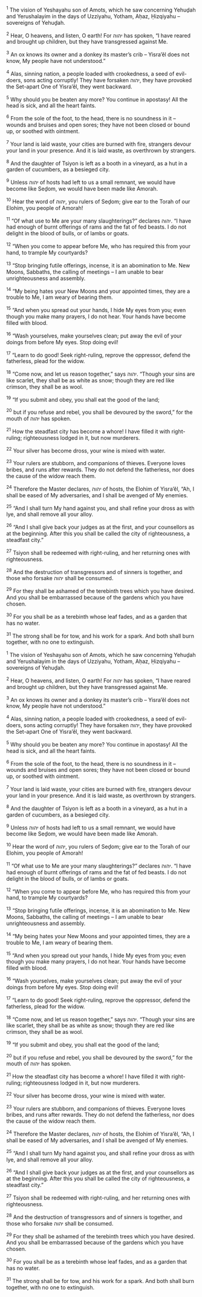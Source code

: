 <sup>1</sup> The vision of Yeshayahu son of Amots, which he saw concerning Yehuḏah and Yerushalayim in the days of Uzziyahu, Yotham, Aḥaz, Ḥizqiyahu – sovereigns of Yehuḏah.

<sup>2</sup> Hear, O heavens, and listen, O earth! For יהוה has spoken, “I have reared and brought up children, but they have transgressed against Me.

<sup>3</sup> An ox knows its owner and a donkey its master’s crib – Yisra’ĕl does not know, My people have not understood.”

<sup>4</sup> Alas, sinning nation, a people loaded with crookedness, a seed of evil-doers, sons acting corruptly! They have forsaken יהוה, they have provoked the Set-apart One of Yisra’ĕl, they went backward.

<sup>5</sup> Why should you be beaten any more? You continue in apostasy! All the head is sick, and all the heart faints.

<sup>6</sup> From the sole of the foot, to the head, there is no soundness in it – wounds and bruises and open sores; they have not been closed or bound up, or soothed with ointment.

<sup>7</sup> Your land is laid waste, your cities are burned with fire, strangers devour your land in your presence. And it is laid waste, as overthrown by strangers.

<sup>8</sup> And the daughter of Tsiyon is left as a booth in a vineyard, as a hut in a garden of cucumbers, as a besieged city.

<sup>9</sup> Unless יהוה of hosts had left to us a small remnant, we would have become like Seḏom, we would have been made like Amorah.

<sup>10</sup> Hear the word of יהוה, you rulers of Seḏom; give ear to the Torah of our Elohim, you people of Amorah!

<sup>11</sup> “Of what use to Me are your many slaughterings?” declares יהוה. “I have had enough of burnt offerings of rams and the fat of fed beasts. I do not delight in the blood of bulls, or of lambs or goats.

<sup>12</sup> “When you come to appear before Me, who has required this from your hand, to trample My courtyards?

<sup>13</sup> “Stop bringing futile offerings, incense, it is an abomination to Me. New Moons, Sabbaths, the calling of meetings – I am unable to bear unrighteousness and assembly.

<sup>14</sup> “My being hates your New Moons and your appointed times, they are a trouble to Me, I am weary of bearing them.

<sup>15</sup> “And when you spread out your hands, I hide My eyes from you; even though you make many prayers, I do not hear. Your hands have become filled with blood.

<sup>16</sup> “Wash yourselves, make yourselves clean; put away the evil of your doings from before My eyes. Stop doing evil!

<sup>17</sup> “Learn to do good! Seek right-ruling, reprove the oppressor, defend the fatherless, plead for the widow.

<sup>18</sup> “Come now, and let us reason together,” says יהוה. “Though your sins are like scarlet, they shall be as white as snow; though they are red like crimson, they shall be as wool.

<sup>19</sup> “If you submit and obey, you shall eat the good of the land;

<sup>20</sup> but if you refuse and rebel, you shall be devoured by the sword,” for the mouth of יהוה has spoken.

<sup>21</sup> How the steadfast city has become a whore! I have filled it with right-ruling; righteousness lodged in it, but now murderers.

<sup>22</sup> Your silver has become dross, your wine is mixed with water.

<sup>23</sup> Your rulers are stubborn, and companions of thieves. Everyone loves bribes, and runs after rewards. They do not defend the fatherless, nor does the cause of the widow reach them.

<sup>24</sup> Therefore the Master declares, יהוה of hosts, the Elohim of Yisra’ĕl, “Ah, I shall be eased of My adversaries, and I shall be avenged of My enemies.

<sup>25</sup> “And I shall turn My hand against you, and shall refine your dross as with lye, and shall remove all your alloy.

<sup>26</sup> “And I shall give back your judges as at the first, and your counsellors as at the beginning. After this you shall be called the city of righteousness, a steadfast city.”

<sup>27</sup> Tsiyon shall be redeemed with right-ruling, and her returning ones with righteousness.

<sup>28</sup> And the destruction of transgressors and of sinners is together, and those who forsake יהוה shall be consumed.

<sup>29</sup> For they shall be ashamed of the terebinth trees which you have desired. And you shall be embarrassed because of the gardens which you have chosen.

<sup>30</sup> For you shall be as a terebinth whose leaf fades, and as a garden that has no water.

<sup>31</sup> The strong shall be for tow, and his work for a spark. And both shall burn together, with no one to extinguish.

<sup>1</sup> The vision of Yeshayahu son of Amots, which he saw concerning Yehuḏah and Yerushalayim in the days of Uzziyahu, Yotham, Aḥaz, Ḥizqiyahu – sovereigns of Yehuḏah.

<sup>2</sup> Hear, O heavens, and listen, O earth! For יהוה has spoken, “I have reared and brought up children, but they have transgressed against Me.

<sup>3</sup> An ox knows its owner and a donkey its master’s crib – Yisra’ĕl does not know, My people have not understood.”

<sup>4</sup> Alas, sinning nation, a people loaded with crookedness, a seed of evil-doers, sons acting corruptly! They have forsaken יהוה, they have provoked the Set-apart One of Yisra’ĕl, they went backward.

<sup>5</sup> Why should you be beaten any more? You continue in apostasy! All the head is sick, and all the heart faints.

<sup>6</sup> From the sole of the foot, to the head, there is no soundness in it – wounds and bruises and open sores; they have not been closed or bound up, or soothed with ointment.

<sup>7</sup> Your land is laid waste, your cities are burned with fire, strangers devour your land in your presence. And it is laid waste, as overthrown by strangers.

<sup>8</sup> And the daughter of Tsiyon is left as a booth in a vineyard, as a hut in a garden of cucumbers, as a besieged city.

<sup>9</sup> Unless יהוה of hosts had left to us a small remnant, we would have become like Seḏom, we would have been made like Amorah.

<sup>10</sup> Hear the word of יהוה, you rulers of Seḏom; give ear to the Torah of our Elohim, you people of Amorah!

<sup>11</sup> “Of what use to Me are your many slaughterings?” declares יהוה. “I have had enough of burnt offerings of rams and the fat of fed beasts. I do not delight in the blood of bulls, or of lambs or goats.

<sup>12</sup> “When you come to appear before Me, who has required this from your hand, to trample My courtyards?

<sup>13</sup> “Stop bringing futile offerings, incense, it is an abomination to Me. New Moons, Sabbaths, the calling of meetings – I am unable to bear unrighteousness and assembly.

<sup>14</sup> “My being hates your New Moons and your appointed times, they are a trouble to Me, I am weary of bearing them.

<sup>15</sup> “And when you spread out your hands, I hide My eyes from you; even though you make many prayers, I do not hear. Your hands have become filled with blood.

<sup>16</sup> “Wash yourselves, make yourselves clean; put away the evil of your doings from before My eyes. Stop doing evil!

<sup>17</sup> “Learn to do good! Seek right-ruling, reprove the oppressor, defend the fatherless, plead for the widow.

<sup>18</sup> “Come now, and let us reason together,” says יהוה. “Though your sins are like scarlet, they shall be as white as snow; though they are red like crimson, they shall be as wool.

<sup>19</sup> “If you submit and obey, you shall eat the good of the land;

<sup>20</sup> but if you refuse and rebel, you shall be devoured by the sword,” for the mouth of יהוה has spoken.

<sup>21</sup> How the steadfast city has become a whore! I have filled it with right-ruling; righteousness lodged in it, but now murderers.

<sup>22</sup> Your silver has become dross, your wine is mixed with water.

<sup>23</sup> Your rulers are stubborn, and companions of thieves. Everyone loves bribes, and runs after rewards. They do not defend the fatherless, nor does the cause of the widow reach them.

<sup>24</sup> Therefore the Master declares, יהוה of hosts, the Elohim of Yisra’ĕl, “Ah, I shall be eased of My adversaries, and I shall be avenged of My enemies.

<sup>25</sup> “And I shall turn My hand against you, and shall refine your dross as with lye, and shall remove all your alloy.

<sup>26</sup> “And I shall give back your judges as at the first, and your counsellors as at the beginning. After this you shall be called the city of righteousness, a steadfast city.”

<sup>27</sup> Tsiyon shall be redeemed with right-ruling, and her returning ones with righteousness.

<sup>28</sup> And the destruction of transgressors and of sinners is together, and those who forsake יהוה shall be consumed.

<sup>29</sup> For they shall be ashamed of the terebinth trees which you have desired. And you shall be embarrassed because of the gardens which you have chosen.

<sup>30</sup> For you shall be as a terebinth whose leaf fades, and as a garden that has no water.

<sup>31</sup> The strong shall be for tow, and his work for a spark. And both shall burn together, with no one to extinguish.

